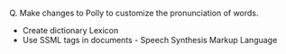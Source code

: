 Q. Make changes to Polly to customize the pronunciation of words.
- Create dictionary Lexicon
- Use SSML tags in documents - Speech Synthesis Markup Language